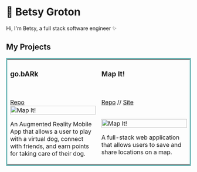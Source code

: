 # :sunflower: Betsy Groton

Hi, I'm Betsy, a full stack software engineer :sparkles:

## My Projects

<table bordercolor="#66b2b2">
  <tr>
    <td width="33%" valign="top">
      <h3>go.bARk</h3>
        <br />
        <p><a href="https://github.com/gh-capstone-team-c/Go.bARk">Repo</a>
        <br />
            <img src="https://media.giphy.com/media/3OL5fgmOef37nkMSnt/giphy.gif" width="100%" alt="Map It!"/>
        <p>An Augmented Reality Mobile App that allows a user to play with a virtual dog, connect with friends, and earn points for taking care of their dog.</p>
    </td>
    <td width="33%" valign="top">
      <h3>Map It!</h3>
        <br />
        <p><a href="https://github.com/betsyg6/mapitapp">Repo</a> // <a href="https://mapitapp.herokuapp.com/">Site</a></p>
        <br />
        <a href="https://mapitapp.herokuapp.com/">
            <img src="https://media.giphy.com/media/L7hy6GV0La3AktoZwQ/giphy.gif" width="100%" alt="Map It!"/>
        </a>
        <p>A full-stack web application that allows users to save and share locations on a map.</p>
    </td>
  </tr>
</table>
